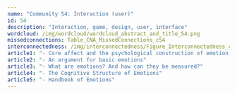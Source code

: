 ```yaml
---
name: "Community 54: Interaction (user)"
id: 54
description: "Interaction, game, design, user, interface"
wordcloud: /img/wordcloud/wordcloud_abstract_and_title_54.png
missedconnections: Table_CNA_MissedConnections_c54
interconnectedness: /img/interconnectedness/Figure_Interconnectedness_c54.png
article1: "- Core affect and the psychological construction of emotion."
article2: "- An argument for basic emotions"
article3: "- What are emotions? And how can they be measured?"
article4: "- The Cognitive Structure of Emotions"
article5: "- Handbook of Emotions"
---
```

